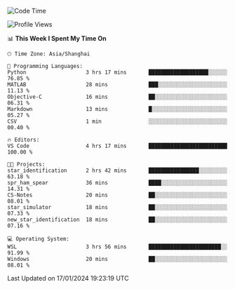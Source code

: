 <!--START_SECTION:waka-->
![Code Time](http://img.shields.io/badge/Code%20Time-1%2C451%20hrs%201%20min-blue)

![Profile Views](http://img.shields.io/badge/Profile%20Views-0-blue)

📊 **This Week I Spent My Time On** 

```text
🕑︎ Time Zone: Asia/Shanghai

💬 Programming Languages: 
Python                   3 hrs 17 mins       ███████████████████░░░░░░   76.85 % 
MATLAB                   28 mins             ███░░░░░░░░░░░░░░░░░░░░░░   11.13 % 
Objective-C              16 mins             ██░░░░░░░░░░░░░░░░░░░░░░░   06.31 % 
Markdown                 13 mins             █░░░░░░░░░░░░░░░░░░░░░░░░   05.27 % 
CSV                      1 min               ░░░░░░░░░░░░░░░░░░░░░░░░░   00.40 % 

🔥 Editors: 
VS Code                  4 hrs 17 mins       █████████████████████████   100.00 % 

🐱‍💻 Projects: 
star_identification      2 hrs 42 mins       ████████████████░░░░░░░░░   63.18 % 
spr_ham_spear            36 mins             ████░░░░░░░░░░░░░░░░░░░░░   14.31 % 
CS-Notes                 20 mins             ██░░░░░░░░░░░░░░░░░░░░░░░   08.01 % 
star_simulator           18 mins             ██░░░░░░░░░░░░░░░░░░░░░░░   07.33 % 
new_star_identification  18 mins             ██░░░░░░░░░░░░░░░░░░░░░░░   07.16 % 

💻 Operating System: 
WSL                      3 hrs 56 mins       ███████████████████████░░   91.99 % 
Windows                  20 mins             ██░░░░░░░░░░░░░░░░░░░░░░░   08.01 % 
```


 Last Updated on 17/01/2024 19:23:19 UTC
<!--END_SECTION:waka-->
